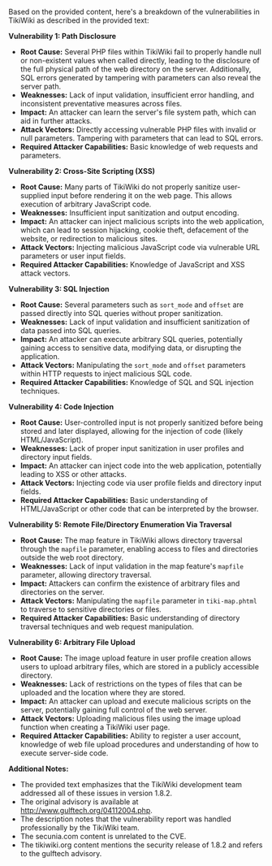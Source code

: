 Based on the provided content, here's a breakdown of the vulnerabilities in TikiWiki as described in the provided text:

**Vulnerability 1: Path Disclosure**
*   **Root Cause:**  Several PHP files within TikiWiki fail to properly handle null or non-existent values when called directly, leading to the disclosure of the full physical path of the web directory on the server. Additionally, SQL errors generated by tampering with parameters can also reveal the server path.
*   **Weaknesses:** Lack of input validation, insufficient error handling, and inconsistent preventative measures across files.
*   **Impact:** An attacker can learn the server's file system path, which can aid in further attacks.
*   **Attack Vectors:** Directly accessing vulnerable PHP files with invalid or null parameters. Tampering with parameters that can lead to SQL errors.
*   **Required Attacker Capabilities:**  Basic knowledge of web requests and parameters.

**Vulnerability 2: Cross-Site Scripting (XSS)**
*   **Root Cause:** Many parts of TikiWiki do not properly sanitize user-supplied input before rendering it on the web page. This allows execution of arbitrary JavaScript code.
*   **Weaknesses:**  Insufficient input sanitization and output encoding.
*   **Impact:** An attacker can inject malicious scripts into the web application, which can lead to session hijacking, cookie theft, defacement of the website, or redirection to malicious sites.
*  **Attack Vectors:** Injecting malicious JavaScript code via vulnerable URL parameters or user input fields.
*   **Required Attacker Capabilities:** Knowledge of JavaScript and XSS attack vectors.

**Vulnerability 3: SQL Injection**
*   **Root Cause:**  Several parameters such as `sort_mode` and `offset` are passed directly into SQL queries without proper sanitization.
*   **Weaknesses:** Lack of input validation and insufficient sanitization of data passed into SQL queries.
*   **Impact:** An attacker can execute arbitrary SQL queries, potentially gaining access to sensitive data, modifying data, or disrupting the application.
*   **Attack Vectors:**  Manipulating the `sort_mode` and `offset` parameters within HTTP requests to inject malicious SQL code.
*   **Required Attacker Capabilities:** Knowledge of SQL and SQL injection techniques.

**Vulnerability 4: Code Injection**
*   **Root Cause:**  User-controlled input is not properly sanitized before being stored and later displayed, allowing for the injection of code (likely HTML/JavaScript).
*   **Weaknesses:**  Lack of proper input sanitization in user profiles and directory input fields.
*   **Impact:** An attacker can inject code into the web application, potentially leading to XSS or other attacks.
*   **Attack Vectors:**  Injecting code via user profile fields and directory input fields.
*   **Required Attacker Capabilities:** Basic understanding of HTML/JavaScript or other code that can be interpreted by the browser.

**Vulnerability 5: Remote File/Directory Enumeration Via Traversal**
*   **Root Cause:** The map feature in TikiWiki allows directory traversal through the `mapfile` parameter, enabling access to files and directories outside the web root directory.
*   **Weaknesses:** Lack of input validation in the map feature's `mapfile` parameter, allowing directory traversal.
*  **Impact:** Attackers can confirm the existence of arbitrary files and directories on the server.
*   **Attack Vectors:** Manipulating the `mapfile` parameter in `tiki-map.phtml` to traverse to sensitive directories or files.
*   **Required Attacker Capabilities:** Basic understanding of directory traversal techniques and web request manipulation.

**Vulnerability 6: Arbitrary File Upload**
*   **Root Cause:**  The image upload feature in user profile creation allows users to upload arbitrary files, which are stored in a publicly accessible directory.
*   **Weaknesses:**  Lack of restrictions on the types of files that can be uploaded and the location where they are stored.
*   **Impact:** An attacker can upload and execute malicious scripts on the server, potentially gaining full control of the web server.
*   **Attack Vectors:** Uploading malicious files using the image upload function when creating a TikiWiki user page.
*   **Required Attacker Capabilities:** Ability to register a user account, knowledge of web file upload procedures and understanding of how to execute server-side code.

**Additional Notes:**
*   The provided text emphasizes that the TikiWiki development team addressed all of these issues in version 1.8.2.
*   The original advisory is available at <http://www.gulftech.org/04112004.php>.
*   The description notes that the vulnerability report was handled professionally by the TikiWiki team.
*   The secunia.com content is unrelated to the CVE.
*   The tikiwiki.org content mentions the security release of 1.8.2 and refers to the gulftech advisory.